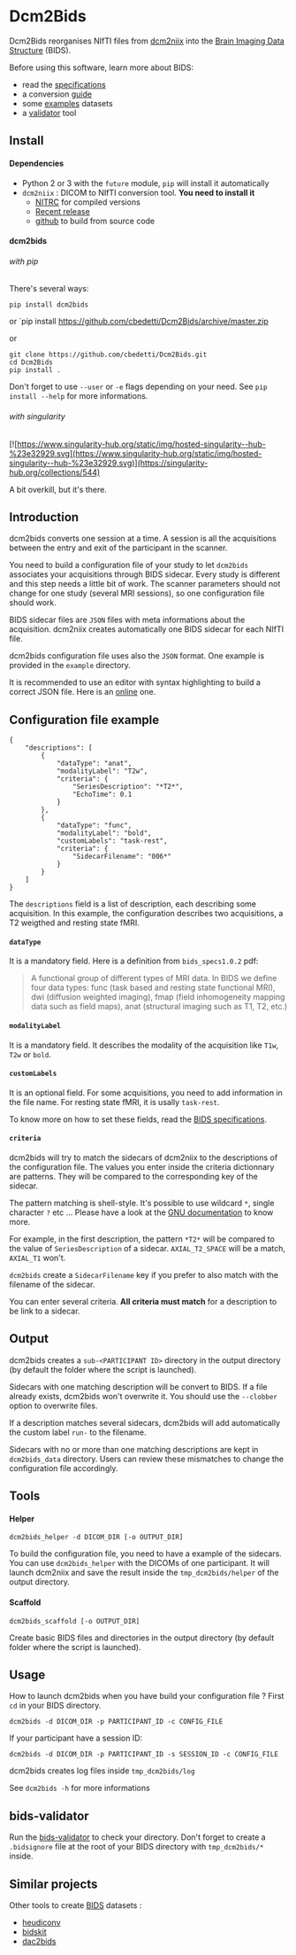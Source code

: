 # Dcm2Bids

Dcm2Bids reorganises NIfTI files from [dcm2niix][dcm2niix-github] into the [Brain Imaging Data Structure][bids] (BIDS).

Before using this software, learn more about BIDS:
 - read the [specifications][bids-spec]
 - a conversion [guide][bids-nature]
 - some [examples][bids-examples] datasets
 - a [validator][bids-validator] tool

## Install

#### Dependencies

- Python 2 or 3 with the `future` module, `pip` will install it automatically
- `dcm2niix` : DICOM to NIfTI conversion tool. **You need to install it**
  - [NITRC][dcm2niix-nitrc] for compiled versions
  - [Recent release][dcm2niix-release]
  - [github][dcm2niix-github] to build from source code

#### dcm2bids

###### with pip

There's several ways:

`pip install dcm2bids`

or `pip install https://github.com/cbedetti/Dcm2Bids/archive/master.zip

or

```
git clone https://github.com/cbedetti/Dcm2Bids.git
cd Dcm2Bids
pip install .
```

Don't forget to use `--user` or `-e` flags depending on your need. See `pip install --help` for more informations.

###### with singularity

[![https://www.singularity-hub.org/static/img/hosted-singularity--hub-%23e32929.svg](https://www.singularity-hub.org/static/img/hosted-singularity--hub-%23e32929.svg)](https://singularity-hub.org/collections/544)

A bit overkill, but it's there.

## Introduction

dcm2bids converts one session at a time. A session is all the acquisitions between the entry and exit of the participant in the scanner.

You need to build a configuration file of your study to let `dcm2bids` associates your acquisitions through BIDS sidecar. Every study is different and this step needs a little bit of work. The scanner parameters should not change for one study (several MRI sessions), so one configuration file should work.

BIDS sidecar files are `JSON` files with meta informations about the acquisition. dcm2niix creates automatically one BIDS sidecar for each NIfTI file.

dcm2bids configuration file uses also the `JSON` format. One example is provided in the `example` directory.

It is recommended to use an editor with syntax highlighting to build a correct JSON file. Here is an [online][json-editor] one.

## Configuration file example

```
{
    "descriptions": [
        {
            "dataType": "anat",
            "modalityLabel": "T2w",
            "criteria": {
                "SeriesDescription": "*T2*",
                "EchoTime": 0.1
            }
        },
        {
            "dataType": "func",
            "modalityLabel": "bold",
            "customLabels": "task-rest",
            "criteria": {
                "SidecarFilename": "006*"
            }
        }
    ]
}
```

The `descriptions` field is a list of description, each describing some acquisition. In this example, the configuration describes two acquisitions, a T2 weigthed and resting state fMRI.

#### `dataType`

It is a mandatory field. Here is a definition from `bids_specs1.0.2` pdf:

> A functional group of different types of MRI data. In BIDS we define four data types: func (task based and resting state functional MRI), dwi (diffusion weighted imaging), fmap (field inhomogeneity mapping data such as field maps), anat (structural imaging such as T1, T2, etc.)

#### `modalityLabel`

It is a mandatory field. It describes the modality of the acquisition like `T1w`, `T2w` or `bold`.

#### `customLabels`

It is an optional field. For some acquisitions, you need to add information in the file name. For resting state fMRI, it is usally `task-rest`.

To know more on how to set these fields, read the [BIDS specifications][bids-spec].

#### `criteria`

dcm2bids will try to match the sidecars of dcm2niix to the descriptions of the configuration file. The values you enter inside the criteria dictionnary are patterns. They will be compared to the corresponding key of the sidecar.

The pattern matching is shell-style. It's possible to use wildcard `*`, single character `?` etc ... Please have a look at the [GNU documentation][gnu-pattern] to know more.

For example, in the first description, the pattern `*T2*` will be compared to the value of `SeriesDescription` of a sidecar. `AXIAL_T2_SPACE` will be a match, `AXIAL_T1` won't.

`dcm2bids` create a `SidecarFilename` key if you prefer to also match with the filename of the sidecar.

You can enter several criteria. **All criteria must match** for a description to be link to a sidecar.

## Output

dcm2bids creates a `sub-<PARTICIPANT ID>` directory in the output directory (by default the folder where the script is launched).

Sidecars with one matching description will be convert to BIDS. If a file already exists, dcm2bids won't overwrite it. You should use the `--clobber` option to overwrite files.

If a description matches several sidecars, dcm2bids will add automatically the custom label `run-` to the filename.

Sidecars with no or more than one matching descriptions are kept in `dcm2bids_data` directory. Users can review these mismatches to change the configuration file accordingly.

## Tools

#### Helper

`dcm2bids_helper -d DICOM_DIR [-o OUTPUT_DIR]`

To build the configuration file, you need to have a example of the sidecars. You can use `dcm2bids_helper` with the DICOMs of one participant. It will launch dcm2niix and save the result inside the `tmp_dcm2bids/helper` of the output directory.

#### Scaffold

`dcm2bids_scaffold [-o OUTPUT_DIR]`

Create basic BIDS files and directories in the output directory (by default folder where the script is launched).

## Usage

How to launch dcm2bids when you have build your configuration file ? First `cd` in your BIDS directory.

`dcm2bids -d DICOM_DIR -p PARTICIPANT_ID -c CONFIG_FILE`

If your participant have a session ID:

`dcm2bids -d DICOM_DIR -p PARTICIPANT_ID -s SESSION_ID -c CONFIG_FILE`

dcm2bids creates log files inside `tmp_dcm2bids/log`

See `dcm2bids -h` for more informations

## bids-validator

Run the [bids-validator][bids-validator] to check your directory. Don't forget to create a `.bidsignore` file at the root of your BIDS directory with `tmp_dcm2bids/*` inside.

## Similar projects

Other tools to create [BIDS][bids] datasets :

- [heudiconv][link-heudiconv]
- [bidskit][link-bidskit]
- [dac2bids][link-dac2bids]

[bids]: http://bids.neuroimaging.io/
[bids-examples]: https://github.com/INCF/BIDS-examples
[bids-nature]: https://www.nature.com/articles/sdata201644
[bids-spec]: http://bids.neuroimaging.io/#download
[bids-validator]: https://github.com/INCF/bids-validator
[conda]: https://conda.io/docs/
[dcm2niix-github]: https://github.com/rordenlab/dcm2niix
[dcm2niix-release]: https://github.com/rordenlab/dcm2niix/releases
[dcm2niix-nitrc]: https://www.nitrc.org/frs/?group_id=889
[gnu-pattern]: https://www.gnu.org/software/bash/manual/html_node/Pattern-Matching.html
[json-editor]: http://jsoneditoronline.org/
[link-heudiconv]: https://github.com/nipy/heudiconv
[link-bidskit]: https://github.com/jmtyszka/bidskit
[link-dac2bids]: https://github.com/dangom/dac2bids
